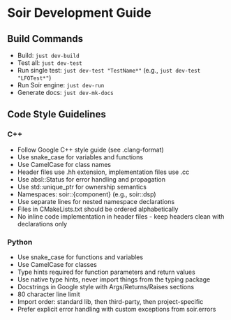 # Soir Development Guide

## Build Commands

- Build: `just dev-build`
- Test all: `just dev-test`
- Run single test: `just dev-test "TestName*"` (e.g., `just dev-test "LFOTest*"`)
- Run Soir engine: `just dev-run`
- Generate docs: `just dev-mk-docs`

## Code Style Guidelines

### C++

- Follow Google C++ style guide (see .clang-format)
- Use snake_case for variables and functions
- Use CamelCase for class names
- Header files use .hh extension, implementation files use .cc
- Use absl::Status for error handling and propagation
- Use std::unique_ptr for ownership semantics
- Namespaces: soir::{component} (e.g., soir::dsp)
- Use separate lines for nested namespace declarations
- Files in CMakeLists.txt should be ordered alphabetically
- No inline code implementation in header files - keep headers clean with declarations only

### Python

- Use snake_case for functions and variables
- Use CamelCase for classes
- Type hints required for function parameters and return values
- Use native type hints, never import things from the typing package
- Docstrings in Google style with Args/Returns/Raises sections
- 80 character line limit
- Import order: standard lib, then third-party, then project-specific
- Prefer explicit error handling with custom exceptions from soir.errors
